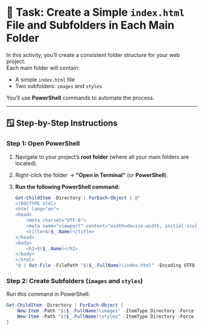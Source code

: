 # 🧭 Task: Create a Simple `index.html` File and Subfolders in Each Main Folder

In this activity, you’ll create a consistent folder structure for your web project.  
Each main folder will contain:
- A simple `index.html` file  
- Two subfolders: `images` and `styles`

You’ll use **PowerShell** commands to automate the process.

---

## 🪟 Step-by-Step Instructions

### Step 1: Open PowerShell

1. Navigate to your project’s **root folder** (where all your main folders are located).  
2. Right-click the folder → **"Open in Terminal"** (or **PowerShell**).

2. **Run the following PowerShell command:**

   ```powershell
   Get-ChildItem -Directory | ForEach-Object { @"
   <!DOCTYPE html>
   <html lang="en">
   <head>
       <meta charset="UTF-8">
       <meta name="viewport" content="width=device-width, initial-scale=1.0">
       <title>$($_.Name)</title>
   </head>
   <body>
       <h1>$($_.Name)</h1>
   </body>
   </html>
   "@ | Out-File -FilePath "$($_.FullName)\index.html" -Encoding UTF8 }

### Step 2: Create Subfolders (`images` and `styles`)

Run this command in PowerShell:

```powershell
Get-ChildItem -Directory | ForEach-Object { 
    New-Item -Path "$($_.FullName)\images" -ItemType Directory -Force
    New-Item -Path "$($_.FullName)\styles" -ItemType Directory -Force
}